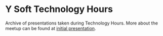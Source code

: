 Y Soft Technology Hours
=======================

Archive of presentations taken during Technology Hours. More about the meetup can be found at [initial presentation](https://speakerdeck.com/jfojtl/y-soft-technology-hour).
